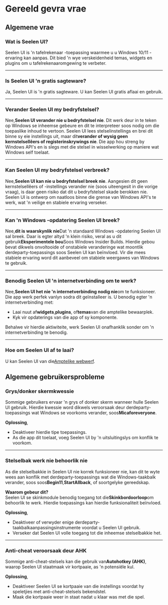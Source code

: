# **Gereeld gevra vrae**

## **Algemene vrae**

### **Wat is Seelen UI?**

Seelen UI is 'n tafelrekenaar -toepassing waarmee u u Windows 10/11 -ervaring kan aanpas. Dit bied 'n wye verskeidenheid temas, widgets en plugins om u tafelrekenaaromgewing te verbeter.

***

### **Is Seelen UI 'n gratis sagteware?**

Ja, Seelen UI is 'n gratis sagteware. U kan Seelen UI gratis aflaai en gebruik.

***

### **Verander Seelen UI my bedryfstelsel?**

Nee,**Seelen UI verander nie u bedryfstelsel nie**. Dit werk deur in te teken op Windows se inheemse gebeure en dit te interpreteer soos nodig om die toepaslike inhoud te vertoon. Seelen UI lees stelselinstellings en brei dit binne sy eie instellings uit, maar dit**verander of wysig geen kernstelsellêers of registerinskrywings nie**. Die app hou streng by Windows API's en is slegs met die stelsel in wisselwerking op maniere wat Windows self toelaat.

***

### **Kan Seelen UI my bedryfstelsel verbreek?**

Nee,**Seelen UI kan nie u bedryfstelsel breek nie**. Aangesien dit geen kernstelsellêers of -instellings verander nie (soos uiteengesit in die vorige vraag), is daar geen risiko dat dit u bedryfstelsel skade berokken nie. Seelen UI is ontwerp om naatloos binne die grense van Windows API's te werk, wat 'n veilige en stabiele ervaring verseker.

***

### **Kan 'n Windows -opdatering Seelen UI breek?**

Nee,**dit is waarskynlik nie**Dat 'n standaard Windows -opdatering Seelen UI sal breek. Daar is egter altyd 'n klein risiko, veral as u dit gebruik**Eksperimentele bou**Soos Windows Insider Builds. Hierdie gebou bevat dikwels onvoltooide of onstabiele veranderinge wat moontlik derdeparty-toepassings soos Seelen UI kan beïnvloed. Vir die mees stabiele ervaring word dit aanbeveel om stabiele weergawes van Windows te gebruik.

***

### **Benodig Seelen UI 'n internetverbinding om te werk?**

Nee,**Seelen UI het nie 'n internetverbinding nodig nie**om te funksioneer. Die app werk perfek vanlyn sodra dit geïnstalleer is. U benodig egter 'n internetverbinding met:

* Laai nuut af**widgets**,**plugins**, of**temas**van die amptelike bewaarplek.
* Kyk vir opdaterings van die app of sy komponente.

Behalwe vir hierdie aktiwiteite, werk Seelen UI onafhanklik sonder om 'n internetverbinding te benodig.

***

### **Hoe om Seelen UI af te laai?**

U kan Seelen UI van die[Amptelike webwerf](https://seelen.io).

## **Algemene gebruikersprobleme**

### **Grys/donker skermkwessie**

Sommige gebruikers ervaar 'n grys of donker skerm wanneer hulle Seelen UI gebruik. Hierdie kwessie word dikwels veroorsaak deur derdeparty-toepassings wat Windows se voorkoms verander, soos**Micaforeveryone**.

**Oplossing**,

* Deaktiveer hierdie tipe toepassings.
* As die app dit toelaat, voeg Seelen UI by 'n uitsluitingslys om konflik te voorkom.

***

### **Stelselbak werk nie behoorlik nie**

As die stelselbakkie in Seelen UI nie korrek funksioneer nie, kan dit te wyte wees aan konflik met derdeparty-toepassings wat die Windows-taakbalk verander, soos soos**Begin11**,**StartAllback**, of soortgelyke gereedskap.

**Waarom gebeur dit?**\
Seelen UI se skinkmodule benodig toegang tot die**Skinkbordoorloop**om behoorlik te werk. Hierdie toepassings kan hierdie funksionaliteit beïnvloed.

**Oplossing**,

* Deaktiveer of verwyder enige derdeparty-taakbalkaanpassingsinstrumente voordat u Seelen UI gebruik.
* Verseker dat Seelen UI volle toegang tot die inheemse stelselbakkie het.

***

### **Anti-cheat veroorsaak deur AHK**

Sommige anti-cheat-stelsels kan die gebruik van**Autohotkey (AHK)**, waarop Seelen UI staatmaak vir kortpaaie, as 'n potensiële kul.

**Oplossing**,

* Deaktiveer Seelen UI se kortpaaie van die instellings voordat hy speletjies met anti-cheat-stelsels bekendstel.
* Maak die kortpaaie weer in staat nadat u klaar was met die spel.
